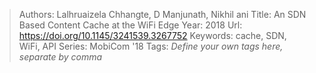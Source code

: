 > Authors: Lalhruaizela Chhangte, D Manjunath, Nikhil ani
> Title: An SDN Based Content Cache at the WiFi Edge
> Year: 2018
> Url: https://doi.org/10.1145/3241539.3267752
> Keywords: cache, SDN, WiFi, API
> Series: MobiCom '18
> Tags: *Define your own tags here, separate by comma*